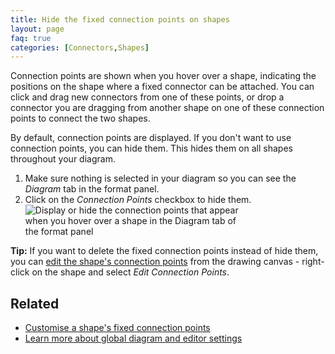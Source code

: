 ```yaml
---
title: Hide the fixed connection points on shapes
layout: page
faq: true
categories: [Connectors,Shapes]
---
```


Connection points are shown when you hover over a shape, indicating the positions on the shape where a fixed connector can be attached. You can click and drag new connectors from one of these points, or drop a connector you are dragging from another shape on one of these connection points to connect the two shapes. 

By default, connection points are displayed. If you don't want to use connection points, you can hide them. This hides them on all shapes throughout your diagram. 

1. Make sure nothing is selected in your diagram so you can see the _Diagram_ tab in the format panel.
2. Click on the _Connection Points_ checkbox to hide them. 
<br /><img src="/assets/img/blog/diagram-tab-connection-points.png" style="width=100%;max-width:350px;height:auto;" alt="Display or hide the connection points that appear when you hover over a shape in the Diagram tab of the format panel">

**Tip:** If you want to delete the fixed connection points instead of hide them, you can [edit the shape's connection points](/blog/edit-connection-points.html) from the drawing canvas - right-click on the shape and select _Edit Connection Points_. 

## Related 

* [Customise a shape's fixed connection points](/doc/faq/shape-connection-points-customise.html)
* [Learn more about global diagram and editor settings](/doc/faq/diagram-options.html)